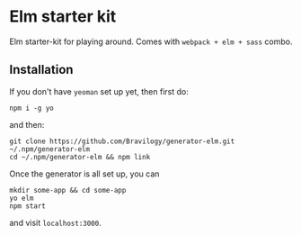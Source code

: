 # Elm starter kit

Elm starter-kit for playing around. Comes with `webpack + elm + sass` combo.

## Installation
If you don't have `yeoman` set up yet, then first do:
```
npm i -g yo
```

and then:
```
git clone https://github.com/Bravilogy/generator-elm.git ~/.npm/generator-elm
cd ~/.npm/generator-elm && npm link
```

Once the generator is all set up, you can
```
mkdir some-app && cd some-app
yo elm
npm start
```

and visit `localhost:3000`.
